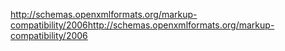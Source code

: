 <span data-ttu-id="1049e-101">http://schemas.openxmlformats.org/markup-compatibility/2006</span><span class="sxs-lookup"><span data-stu-id="1049e-101">http://schemas.openxmlformats.org/markup-compatibility/2006</span></span>